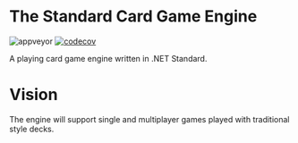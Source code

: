 # The Standard Card Game Engine 
![appveyor](https://ci.appveyor.com/api/projects/status/0dutuwy3gl79i1sa?svg=true) [![codecov](https://codecov.io/gh/monty0018/CardGameEngine/branch/master/graph/badge.svg)](https://codecov.io/gh/monty0018/CardGameEngine)


A playing card game engine written in .NET Standard.

# Vision
The engine will support single and multiplayer games played with traditional style decks.
